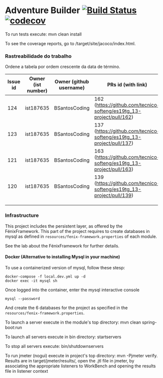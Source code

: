 # Adventure Builder [![Build Status](https://travis-ci.com/tecnico-softeng/es19tg_13-project.svg?token=18mQisuv59o2ZBZknWxY&branch=develop)](https://travis-ci.com/tecnico-softeng/es19tg_13-project)[![codecov](https://codecov.io/gh/tecnico-softeng/es19tg_13-project/branch/develop/graph/badge.svg?token=3UtdufKikD)](https://codecov.io/gh/tecnico-softeng/es19tg_13-project)


To run tests execute: mvn clean install

To see the coverage reports, go to <module name>/target/site/jacoco/index.html.

### Rastreabilidade do trabalho

Ordene a tabela por ordem crescente da data de término.

|   Issue id | Owner (ist number)      | Owner (github username) | PRs id (with link)  |            Date    |
| ---------- | ----------------------- | ----------------------- | ------------------- | ------------------ |
|   124         |   ist187635                      |    BSantosCoding                     |   162 (https://github.com/tecnico-softeng/es19tg_13-project/pull/162)                  |    04/20/2019                |
|   123         |   ist187635                      |     BSantosCoding                    |   137 (https://github.com/tecnico-softeng/es19tg_13-project/pull/137)                  |    04/19/2019                |
|   121         |   ist187635                      |    BSantosCoding                     |   163 (https://github.com/tecnico-softeng/es19tg_13-project/pull/163)                 |     04/20/2019               |
|   120         |   ist187635                      |    BSantosCoding                     |   139 (https://github.com/tecnico-softeng/es19tg_13-project/pull/139)                  |     04/19/2019               |
|            |                         |                         |                     |                    |
|            |                         |                         |                     |                    |
|            |                         |                         |                     |                    |


### Infrastructure

This project includes the persistent layer, as offered by the FénixFramework.
This part of the project requires to create databases in mysql as defined in `resources/fenix-framework.properties` of each module.

See the lab about the FénixFramework for further details.

#### Docker (Alternative to installing Mysql in your machine)

To use a containerized version of mysql, follow these stesp:

```
docker-compose -f local.dev.yml up -d
docker exec -it mysql sh
```

Once logged into the container, enter the mysql interactive console

```
mysql --password
```

And create the 6 databases for the project as specified in
the `resources/fenix-framework.properties`.

To launch a server execute in the module's top directory: mvn clean spring-boot:run

To launch all servers execute in bin directory: startservers

To stop all servers execute: bin/shutdownservers

To run jmeter (nogui) execute in project's top directory: mvn -Pjmeter verify. Results are in target/jmeter/results/, open the .jtl file in jmeter, by associating the appropriate listeners to WorkBench and opening the results file in listener context

